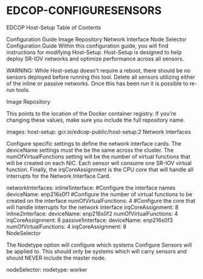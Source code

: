 # EDCOP-CONFIGURESENSORS

EDCOP Host-Setup
Table of Contents

Configuration Guide
Image Repository
Network Interface
Node Selector
Configuration Guide
Within this configuration guide, you will find instructions for modifying Host-Setup. Host-Setup is designed to help deploy SR-IOV networks and optimize performance across all sensors.

WARNING: While Host-setup doesn't require a reboot, there should be no sensors deployed before running this tool. Delete all sensors utilizing either of the inline or passive networks. Once this has been run it is possible to re-run tools.

Image Repository

This points to the location of the Docker container registry. If you're changing these values, make sure you include the full repository name.

images:
    host-setup: gcr.io/edcop-public/host-setup:2
Network Interfaces

Configure specific settings to define the network interface cards. The deviceName settings must the be the same across the cluster. The numOfVirtualFunctions setting will be the number of virtual functions that will be created on each NIC. Each sensor will consume one SR-IOV virtual function. Finally, the irqCoreAssignment is the CPU core that will handle all interrupts for the Network Interface Card.

networkInterfaces: 
    inline1interface:
        #Configure the interface names
        deviceName: enp216s0f1
        #Configure the number of virtual functions to be created on the interface
        numOfVirtualFunctions: 4
        #Configure the core that will handle interrupts for the network interface
        irqCoreAssignment: 8
    inline2interface:
        deviceName: enp216s0f2
        numOfVirtualFunctions: 4
        irqCoreAssignment: 8
    passive1interface:
        deviceName: enp216s0f3
        numOfVirtualFunctions: 4
        irqCoreAssignment: 8    
NodeSelector

The Nodetype option will configure which systems Configure Sensors will be applied to. This should only be systems which will carry sensors and should NEVER include the master node.

nodeSelector:
  nodetype: worker
